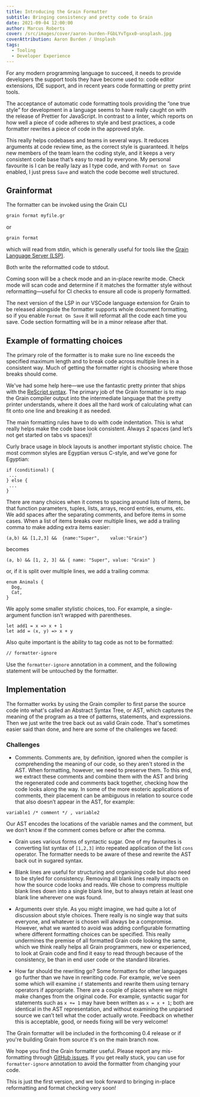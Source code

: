 ```yaml
---
title: Introducing the Grain Formatter
subtitle: Bringing consistency and pretty code to Grain
date: 2021-09-04 12:00:00
author: Marcus Roberts
cover: /src/images/cover/aaron-burden-FGbLYvTgxx0-unsplash.jpg
coverAttribution: Aaron Burden / Unsplash
tags:
  - Tooling
  - Developer Experience
---
```


For any modern programming language to succeed, it needs to provide developers the support tools they have become used to: code editor extensions, IDE support, and in recent years code formatting or pretty print tools.

The acceptance of automatic code formatting tools providing the “one true style” for development in a language seems to have really caught on with the release of Prettier for JavaScript. In contrast to a linter, which reports on how well a piece of code adheres to style and best practices, a code formatter rewrites a piece of code in the approved style.

This really helps codebases and teams in several ways. It reduces arguments at code review time, as the correct style is guaranteed. It helps new members of the team learn the coding style, and it keeps a very consistent code base that’s easy to read by everyone. My personal favourite is I can be really lazy as I type code, and with `Format on Save` enabled, I just press `Save` and watch the code become well structured.

## Grainformat

The formatter can be invoked using the Grain CLI

```sh
grain format myfile.gr
```

or

```sh
grain format
```

which will read from stdin, which is generally useful for tools like the [Grain Language Server (LSP)](https://github.com/grain-lang/grain-language-server).

Both write the reformatted code to stdout.

Coming soon will be a check mode and an in-place rewrite mode. Check mode will scan code and determine if it matches the formatter style without reformatting—useful for CI checks to ensure all code is properly formatted.

The next version of the LSP in our VSCode language extension for Grain to be released alongside the formatter supports whole document formatting, so if you enable `Format On Save` it will reformat all the code each time you save. Code section formatting will be in a minor release after that.

## Example of formatting choices

The primary role of the formatter is to make sure no line exceeds the specified maximum length and to break code across multiple lines in a consistent way. Much of getting the formatter right is choosing where those breaks should come.

We've had some help here—we use the fantastic pretty printer that ships with the [ReScript syntax](https://github.com/rescript-lang/syntax). The primary job of the Grain formatter is to map the Grain compiler output into the intermediate language that the pretty printer understands, where it does all the hard work of calculating what can fit onto one line and breaking it as needed.

The main formatting rules have to do with code indentation. This is what really helps make the code base look consistent. Always 2 spaces (and let’s not get started on tabs vs spaces)!

Curly brace usage in block layouts is another important stylistic choice. The most common styles are Egyptian versus C-style, and we’ve gone for Egyptian:

```grain
if (conditional) {
 ...
} else {
 ...
}
```

There are many choices when it comes to spacing around lists of items, be that function parameters, tuples, lists, arrays, record entries, enums, etc. We add spaces after the separating comments, and before items in some cases. When a list of items breaks over multiple lines, we add a trailing comma to make adding extra items easier:

```grain
(a,b) && [1,2,3] &&  {name:"Super",    value:"Grain"}
```

becomes

```grain
(a, b) && [1, 2, 3] && { name: "Super", value: "Grain" }
```

or, if it is split over multiple lines, we add a trailing comma:

```grain
enum Animals {
  Dog,
  Cat,
}
```

We apply some smaller stylistic choices, too. For example, a single-argument function isn’t wrapped with parentheses.

```grain
let add1 = x => x + 1
let add = (x, y) => x + y
```

Also quite important is the ability to tag code as not to be formatted:

```sh
// formatter-ignore
```

Use the `formatter-ignore` annotation in a comment, and the following statement will be untouched by the formatter.

## Implementation

The formatter works by using the Grain compiler to first parse the source code into what's called an Abstract Syntax Tree, or AST, which captures the meaning of the program as a tree of patterns, statements, and expressions. Then we just write the tree back out as valid Grain code. That's sometimes easier said than done, and here are some of the challenges we faced:

### Challenges

- Comments. Comments are, by definition, ignored when the compiler is comprehending the meaning of our code, so they aren't stored in the AST. When formatting, however, we need to preserve them. To this end, we extract these comments and combine them with the AST and bring the regenerated code and comments back together, checking how the code looks along the way. In some of the more esoteric applications of comments, their placement can be ambiguous in relation to source code that also doesn’t appear in the AST, for example:

```grain
variable1 /* comment */ , variable2
```

Our AST encodes the locations of the variable names and the comment, but we don’t know if the comment comes before or after the comma.

- Grain uses various forms of syntactic sugar. One of my favourites is converting list syntax of `[1,2,3]` into repeated application of the list `cons` operator. The formatter needs to be aware of these and rewrite the AST back out in sugared syntax.

- Blank lines are useful for structuring and organising code but also need to be styled for consistency. Removing all blank lines really impacts on how the source code looks and reads. We chose to compress multiple blank lines down into a single blank line, but to always retain at least one blank line wherever one was found.

- Arguments over style. As you might imagine, we had quite a lot of discussion about style choices. There really is no single way that suits everyone, and whatever is chosen will always be a compromise. However, what we wanted to avoid was adding configurable formatting where different formatting choices can be specified. This really undermines the premise of all formatted Grain code looking the same, which we think really helps all Grain programmers, new or experienced, to look at Grain code and find it easy to read through because of the consistency, be than in end user code or the standard libraries.
- How far should the rewriting go? Some formatters for other languages go further than we have in rewriting code. For example, we’ve seen some which will examine `if` statements and rewrite them using ternary operators if appropriate. There are a couple of places where we might make changes from the original code. For example, syntactic sugar for statements such as `x += 1` may have been written as `x = x + 1`; both are identical in the AST representation, and without examining the unparsed source we can’t tell what the coder actually wrote. Feedback on whether this is acceptable, good, or needs fixing will be very welcome!

The Grain formatter will be included in the forthcoming 0.4 release or if you're building Grain from source it's on the main branch now.

We hope you find the Grain formatter useful. Please report any mis-formatting through [GitHub issues](https://github.com/grain-lang/grain/issues). If you get really stuck, you can use for `formatter-ignore` annotation to avoid the formatter from changing your code.

This is just the first version, and we look forward to bringing in-place reformatting and format checking very soon!
